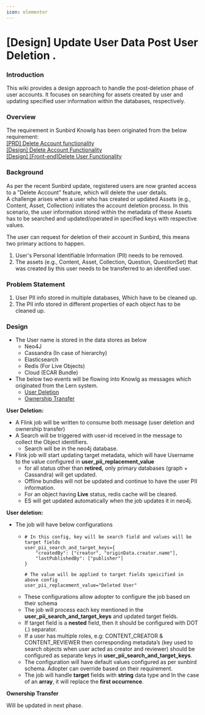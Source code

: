 ```yaml
---
icon: elementor
---
```


# \[Design] Update User Data Post User Deletion .

### Introduction <a href="#id-design-updateuserdatapostuserdeletion.-introduction" id="id-design-updateuserdatapostuserdeletion.-introduction"></a>

This wiki provides a design approach to handle the post-deletion phase of user accounts. It focuses on searching for assets created by user and updating specified user information within the databases, respectively.

### Overview <a href="#id-design-updateuserdatapostuserdeletion.-overview" id="id-design-updateuserdatapostuserdeletion.-overview"></a>

The requirement in Sunbird Knowlg has been originated from the below requirement:\
[\[PRD\] Delete Account functionality](https://project-sunbird.atlassian.net/wiki/spaces/SBDES/pages/3351969808/PRD+Delete+Account+functionality)\
[\[Design\] Delete Account Functionality](https://project-sunbird.atlassian.net/wiki/spaces/SBDES/pages/3354492949/Design+Delete+Account+Functionality)\
[\[Design\] \[Front-end\]Delete User Functionality](https://project-sunbird.atlassian.net/wiki/spaces/SUN/pages/3359146039/Design+Front-end+Delete+User+Functionality)

### Background <a href="#id-design-updateuserdatapostuserdeletion.-background" id="id-design-updateuserdatapostuserdeletion.-background"></a>

As per the recent Sunbird update, registered users are now granted access to a "Delete Account" feature, which will delete the user details.\
A challenge arises when a user who has created or updated Assets (e.g., Content, Asset, Collection) initiates the account deletion process. In this scenario, the user information stored within the metadata of these Assets has to be searched and updated/operated in specified keys with respective values.

The user can request for deletion of their account in Sunbird, this means two primary actions to happen.

1. User's Personal Identifiable Information (PII) needs to be removed.
2. The assets (e.g., Content, Asset, Collection, Question, QuestionSet) that was created by this user needs to be transferred to an identified user.

### Problem Statement <a href="#id-design-updateuserdatapostuserdeletion.-problemstatement" id="id-design-updateuserdatapostuserdeletion.-problemstatement"></a>

1. User PII info stored in multiple databases, Which have to be cleaned up.
2. The PII info stored in different properties of each object has to be cleaned up.

### Design <a href="#id-design-updateuserdatapostuserdeletion.-design" id="id-design-updateuserdatapostuserdeletion.-design"></a>



* The User name is stored in the data stores as below
  * Neo4J
  * Cassandra (In case of hierarchy)
  * Elasticsearch
  * Redis (For Live Objects)
  * Cloud (ECAR Bundle)
* The below two events will be flowing into Knowlg as messages which originated from the Lern system.
  * [User Deletion](https://project-sunbird.atlassian.net/wiki/spaces/SBDES/pages/3354492949/Design+Delete+Account+Functionality#Delete-User-Kafka-Event)
  * [Ownership Transfer](https://project-sunbird.atlassian.net/wiki/spaces/SBDES/pages/3354492949/Design+Delete+Account+Functionality#Flink-Job)

**User Deletion:**

* A Flink job will be written to consume both message (user deletion and ownership transfer)
* A Search will be triggered with user-id received in the message to collect the Object identifiers.
  * Search will be in the neo4j database.
* Flink job will start updating target metadata, which will have Username to the value configured in **user\_pii\_replacement\_value**
  * for all status other than **retired,** only primary databases (graph + Cassandra) will get updated.
  * Offline bundles will not be updated and continue to have the user PII information.
  * For an object having **Live** status, redis cache will be cleared.
  * ES will get updated automatically when the job updates it in neo4j.

**User deletion:**

* The job will have below configurations
  * ```
    # In this config, key will be search field and values will be target fields
    user_pii_search_and_target_keys={
    	"createdBy": ["creator", "originData.creator.name"],
    	"lastPublishedBy": ["publisher"]
    }

    # The value will be applied to target fields speicified in above config
    user_pii_replacement_value="Deleted User"
    ```
  * These configurations allow adopter to configure the job based on their schema
  * The job will process each key mentioned in the **user\_pii\_search\_and\_target\_keys** and updated target fields.
  * If target field is a **nested** field, then it should be configured with DOT (.) separator.
  * If a user has multiple roles, e.g: CONTENT\_CREATOR & CONTENT\_REVIEWER then corresponding metadata’s (key used to search objects when user acted as creator and reviewer) should be configured as separate keys in **user\_pii\_search\_and\_target\_keys**.
  * The configuration will have default values configured as per sunbird schema. Adopter can override based on their requirement.
  * The job will handle **target** fields with **string** data type and In the case of an **array**, it will replace the **first occurrence**.

**Ownership Transfer**

Will be updated in next phase.
